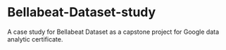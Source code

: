 # Bellabeat-Dataset-study
A case study for Bellabeat Dataset as a capstone project for Google data analytic certificate.
